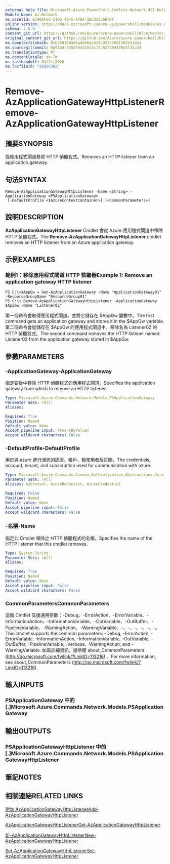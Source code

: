 ```yaml
---
external help file: Microsoft.Azure.PowerShell.Cmdlets.Network.dll-Help.xml
Module Name: Az.Network
ms.assetid: 6C90AF6C-3193-4D75-A78F-3EC315C6D7DF
online version: https://docs.microsoft.com/en-us/powershell/module/az.network/remove-azapplicationgatewayhttplistener
schema: 2.0.0
content_git_url: https://github.com/Azure/azure-powershell/blob/master/src/Network/Network/help/Remove-AzApplicationGatewayHttpListener.md
original_content_git_url: https://github.com/Azure/azure-powershell/blob/master/src/Network/Network/help/Remove-AzApplicationGatewayHttpListener.md
ms.openlocfilehash: 81b750188a85add491e519c023c765f302e31dea
ms.sourcegitcommit: 6a91b4c545350d316d3cf8c62f384478e3f3ba24
ms.translationtype: MT
ms.contentlocale: zh-TW
ms.lasthandoff: 04/21/2020
ms.locfileid: "93956302"
---
```

# <span data-ttu-id="00aab-101">Remove-AzApplicationGatewayHttpListener</span><span class="sxs-lookup"><span data-stu-id="00aab-101">Remove-AzApplicationGatewayHttpListener</span></span>

## <span data-ttu-id="00aab-102">摘要</span><span class="sxs-lookup"><span data-stu-id="00aab-102">SYNOPSIS</span></span>
<span data-ttu-id="00aab-103">從應用程式閘道移除 HTTP 偵聽程式。</span><span class="sxs-lookup"><span data-stu-id="00aab-103">Removes an HTTP listener from an application gateway.</span></span>

## <span data-ttu-id="00aab-104">句法</span><span class="sxs-lookup"><span data-stu-id="00aab-104">SYNTAX</span></span>

```
Remove-AzApplicationGatewayHttpListener -Name <String> -ApplicationGateway <PSApplicationGateway>
 [-DefaultProfile <IAzureContextContainer>] [<CommonParameters>]
```

## <span data-ttu-id="00aab-105">說明</span><span class="sxs-lookup"><span data-stu-id="00aab-105">DESCRIPTION</span></span>
<span data-ttu-id="00aab-106">**AzApplicationGatewayHttpListener** Cmdlet 會從 Azure 應用程式閘道中移除 HTTP 偵聽程式。</span><span class="sxs-lookup"><span data-stu-id="00aab-106">The **Remove-AzApplicationGatewayHttpListener** cmdlet removes an HTTP listener from an Azure application gateway.</span></span>

## <span data-ttu-id="00aab-107">示例</span><span class="sxs-lookup"><span data-stu-id="00aab-107">EXAMPLES</span></span>

### <span data-ttu-id="00aab-108">範例1：移除應用程式閘道 HTTP 監聽器</span><span class="sxs-lookup"><span data-stu-id="00aab-108">Example 1: Remove an application gateway HTTP listener</span></span>
```
PS C:\>$AppGw = Get-AzApplicationGateway -Name "ApplicationGateway01" -ResourceGroupName "ResourceGroup01"
PS C:\> Remove-AzApplicationGatewayHttpListener -ApplicationGateway $AppGw -Name "Listener02"
```

<span data-ttu-id="00aab-109">第一個命令會取得應用程式閘道，並將它儲存在 $AppGw 變數中。</span><span class="sxs-lookup"><span data-stu-id="00aab-109">The first command gets an application gateway and stores it in the $AppGw variable.</span></span>
<span data-ttu-id="00aab-110">第二個命令會從儲存在 $AppGw 的應用程式閘道中，移除名為 Listener02 的 HTTP 偵聽程式。</span><span class="sxs-lookup"><span data-stu-id="00aab-110">The second command removes the HTTP listener named Listener02 from the application gateway stored in $AppGw.</span></span>

## <span data-ttu-id="00aab-111">參數</span><span class="sxs-lookup"><span data-stu-id="00aab-111">PARAMETERS</span></span>

### <span data-ttu-id="00aab-112">-ApplicationGateway</span><span class="sxs-lookup"><span data-stu-id="00aab-112">-ApplicationGateway</span></span>
<span data-ttu-id="00aab-113">指定要從中移除 HTTP 偵聽程式的應用程式閘道。</span><span class="sxs-lookup"><span data-stu-id="00aab-113">Specifies the application gateway from which to remove an HTTP listener.</span></span>

```yaml
Type: Microsoft.Azure.Commands.Network.Models.PSApplicationGateway
Parameter Sets: (All)
Aliases:

Required: True
Position: Named
Default value: None
Accept pipeline input: True (ByValue)
Accept wildcard characters: False
```

### <span data-ttu-id="00aab-114">-DefaultProfile</span><span class="sxs-lookup"><span data-stu-id="00aab-114">-DefaultProfile</span></span>
<span data-ttu-id="00aab-115">用於與 azure 進行通訊的認證、帳戶、租使用者及訂閱。</span><span class="sxs-lookup"><span data-stu-id="00aab-115">The credentials, account, tenant, and subscription used for communication with azure.</span></span>

```yaml
Type: Microsoft.Azure.Commands.Common.Authentication.Abstractions.Core.IAzureContextContainer
Parameter Sets: (All)
Aliases: AzContext, AzureRmContext, AzureCredential

Required: False
Position: Named
Default value: None
Accept pipeline input: False
Accept wildcard characters: False
```

### <span data-ttu-id="00aab-116">-名稱</span><span class="sxs-lookup"><span data-stu-id="00aab-116">-Name</span></span>
<span data-ttu-id="00aab-117">指定此 Cmdlet 移除之 HTTP 偵聽程式的名稱。</span><span class="sxs-lookup"><span data-stu-id="00aab-117">Specifies the name of the HTTP listener that this cmdlet removes.</span></span>

```yaml
Type: System.String
Parameter Sets: (All)
Aliases:

Required: True
Position: Named
Default value: None
Accept pipeline input: False
Accept wildcard characters: False
```

### <span data-ttu-id="00aab-118">CommonParameters</span><span class="sxs-lookup"><span data-stu-id="00aab-118">CommonParameters</span></span>
<span data-ttu-id="00aab-119">這個 Cmdlet 支援通用參數：-Debug、-ErrorAction、-ErrorVariable、-InformationAction、-InformationVariable、-OutVariable、-OutBuffer、-PipelineVariable、-WarningAction、-WarningVariable、-、-、-、-、-、-。</span><span class="sxs-lookup"><span data-stu-id="00aab-119">This cmdlet supports the common parameters: -Debug, -ErrorAction, -ErrorVariable, -InformationAction, -InformationVariable, -OutVariable, -OutBuffer, -PipelineVariable, -Verbose, -WarningAction, and -WarningVariable.</span></span> <span data-ttu-id="00aab-120">如需詳細資訊，請參閱 about_CommonParameters (http://go.microsoft.com/fwlink/?LinkID=113216) 。</span><span class="sxs-lookup"><span data-stu-id="00aab-120">For more information, see about_CommonParameters (http://go.microsoft.com/fwlink/?LinkID=113216).</span></span>

## <span data-ttu-id="00aab-121">輸入</span><span class="sxs-lookup"><span data-stu-id="00aab-121">INPUTS</span></span>

### <span data-ttu-id="00aab-122">PSApplicationGateway 中的 [.]</span><span class="sxs-lookup"><span data-stu-id="00aab-122">Microsoft.Azure.Commands.Network.Models.PSApplicationGateway</span></span>

## <span data-ttu-id="00aab-123">輸出</span><span class="sxs-lookup"><span data-stu-id="00aab-123">OUTPUTS</span></span>

### <span data-ttu-id="00aab-124">PSApplicationGatewayHttpListener 中的 [.]</span><span class="sxs-lookup"><span data-stu-id="00aab-124">Microsoft.Azure.Commands.Network.Models.PSApplicationGatewayHttpListener</span></span>

## <span data-ttu-id="00aab-125">筆記</span><span class="sxs-lookup"><span data-stu-id="00aab-125">NOTES</span></span>

## <span data-ttu-id="00aab-126">相關連結</span><span class="sxs-lookup"><span data-stu-id="00aab-126">RELATED LINKS</span></span>

[<span data-ttu-id="00aab-127">附加 AzApplicationGatewayHttpListener</span><span class="sxs-lookup"><span data-stu-id="00aab-127">Add-AzApplicationGatewayHttpListener</span></span>](./Add-AzApplicationGatewayHttpListener.md)

[<span data-ttu-id="00aab-128">AzApplicationGatewayHttpListener</span><span class="sxs-lookup"><span data-stu-id="00aab-128">Get-AzApplicationGatewayHttpListener</span></span>](./Get-AzApplicationGatewayHttpListener.md)

[<span data-ttu-id="00aab-129">新-AzApplicationGatewayHttpListener</span><span class="sxs-lookup"><span data-stu-id="00aab-129">New-AzApplicationGatewayHttpListener</span></span>](./New-AzApplicationGatewayHttpListener.md)

[<span data-ttu-id="00aab-130">Set-AzApplicationGatewayHttpListener</span><span class="sxs-lookup"><span data-stu-id="00aab-130">Set-AzApplicationGatewayHttpListener</span></span>](./Set-AzApplicationGatewayHttpListener.md)


